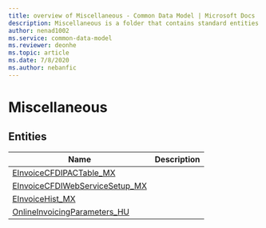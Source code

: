 ```yaml
---
title: overview of Miscellaneous - Common Data Model | Microsoft Docs
description: Miscellaneous is a folder that contains standard entities related to the Common Data Model.
author: nenad1002
ms.service: common-data-model
ms.reviewer: deonhe
ms.topic: article
ms.date: 7/8/2020
ms.author: nebanfic
---
```


# Miscellaneous


## Entities

|Name|Description|
|---|---|
|[EInvoiceCFDIPACTable_MX](EInvoiceCFDIPACTable_MX.md)||
|[EInvoiceCFDIWebServiceSetup_MX](EInvoiceCFDIWebServiceSetup_MX.md)||
|[EInvoiceHist_MX](EInvoiceHist_MX.md)||
|[OnlineInvoicingParameters_HU](OnlineInvoicingParameters_HU.md)||
